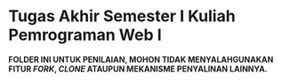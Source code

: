# Tugas Akhir Semester I Kuliah Pemrograman Web I

**FOLDER INI UNTUK PENILAIAN, MOHON TIDAK MENYALAHGUNAKAN FITUR _FORK_, _CLONE_ ATAUPUN MEKANISME PENYALINAN LAINNYA.**
